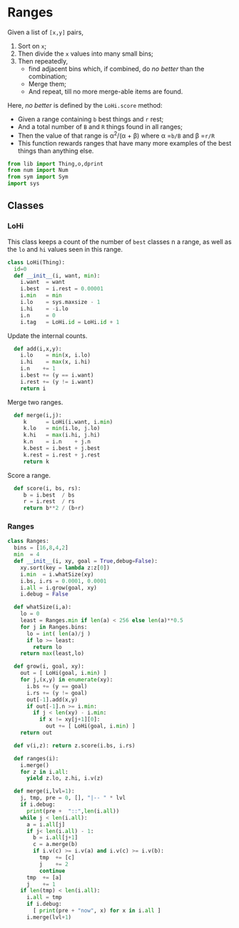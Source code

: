 # Ranges
Given a list of `[x,y]` pairs,

1. Sort on `x`; 
2. Then divide the `x` values into many small bins;
2. Then repeatedly,
   - find adjacent bins which, if combined, 
     do _no better_ than the combination;
   - Merge them;
   - And repeat, till no more merge-able items are found.

Here, _no better_ is defined by the `LoHi.score` method:

- Given a range containing `b` best things and `r` rest;
- And a total number of `B` and `R` things found in all ranges;
- Then the value of that range is 
  &alpha;<sup>2</sup>/(&alpha; + &beta;) 
  where &alpha; =`b/B` and &beta; =`r/R`
- This function rewards ranges that have many more examples
  of the best things than anything else.

```py
from lib import Thing,o,dprint
from num import Num
from sym import Sym
import sys
```
## Classes
### LoHi
This class keeps a count of the number of `best` classes  n a range,
as well as the `lo` and `hi`  values seen in this range.

```py
class LoHi(Thing):
  id=0
  def __init__(i, want, min):
    i.want  = want
    i.best  = i.rest = 0.00001
    i.min   = min
    i.lo    = sys.maxsize - 1
    i.hi    = -i.lo
    i.n     = 0
    i.tag   = LoHi.id = LoHi.id + 1
```
Update the internal counts.

```py    
  def add(i,x,y):
    i.lo    = min(x, i.lo)
    i.hi    = max(x, i.hi)
    i.n    += 1
    i.best += (y == i.want)
    i.rest += (y != i.want)
    return i
```
Merge two ranges.
```py
  def merge(i,j):
     k      = LoHi(i.want, i.min)
     k.lo   = min(i.lo, j.lo)
     k.hi   = max(i.hi, j.hi)
     k.n    = i.n    + j.n
     k.best = i.best + j.best
     k.rest = i.rest + j.rest
     return k
```
Score a range.
```py
  def score(i, bs, rs):
     b = i.best  / bs
     r = i.rest  / rs
     return b**2 / (b+r)
```
### Ranges
```py
class Ranges:
  bins = [16,8,4,2]
  min  = 4
  def __init__(i, xy, goal = True,debug=False):
    xy.sort(key = lambda z:z[0])
    i.min  = i.whatSize(xy)
    i.bs, i.rs = 0.0001, 0.0001
    i.all = i.grow(goal, xy)
    i.debug = False

  def whatSize(i,a):
    lo = 0
    least = Ranges.min if len(a) < 256 else len(a)**0.5
    for j in Ranges.bins:
      lo = int( len(a)/j )
      if lo >= least:  
        return lo
    return max(least,lo)

  def grow(i, goal, xy):
    out = [ LoHi(goal, i.min) ]
    for j,(x,y) in enumerate(xy):
      i.bs += (y == goal)
      i.rs += (y != goal)
      out[-1].add(x,y)
      if out[-1].n >= i.min: 
        if j < len(xy) - i.min:
          if x != xy[j+1][0]:
            out += [ LoHi(goal, i.min) ]
    return out

  def v(i,z): return z.score(i.bs, i.rs)

  def ranges(i):
    i.merge() 
    for z in i.all: 
      yield z.lo, z.hi, i.v(z)

  def merge(i,lvl=1):
    j, tmp, pre = 0, [], "|-- " * lvl
    if i.debug:
      print(pre +  "::",len(i.all))
    while j < len(i.all):
      a = i.all[j]
      if j< len(i.all) - 1:
        b = i.all[j+1]
        c = a.merge(b)
        if i.v(c) >= i.v(a) and i.v(c) >= i.v(b):
          tmp  += [c]
          j    += 2
          continue
      tmp  += [a]
      j    += 1
    if len(tmp) < len(i.all):
      i.all = tmp
      if i.debug:
        [ print(pre + "now", x) for x in i.all ]
      i.merge(lvl+1)
```
